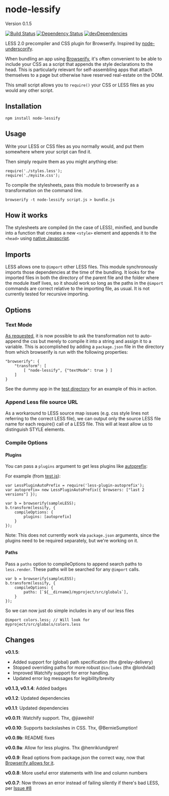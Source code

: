 node-lessify
============
Version 0.1.5

[![Build Status](https://travis-ci.org/wilson428/node-lessify.png)](https://travis-ci.org/wilson428/node-lessify)
[![Dependency Status](https://david-dm.org/wilson428/node-lessify.svg)](https://david-dm.org/wilson428/node-lessify)
[![devDependencies](https://david-dm.org/wilson428/node-lessify/dev-status.svg)](https://david-dm.org/wilson428/node-lessify#info=devDependencies)

LESS 2.0 precompiler and CSS plugin for Browserify. Inspired by [node-underscorify](https://github.com/maxparm/node-underscorify).

When bundling an app using [Browserify](http://browserify.org/), it's often convenient to be able to include your CSS as a script that appends the style declarations to the head. This is particularly relevant for self-assembling apps that attach themselves to a page but otherwise have reserved real-estate on the DOM.

This small script allows you to `require()` your CSS or LESS files as you would any other script.

## Installation

```
npm install node-lessify
```

## Usage
Write your LESS or CSS files as you normally would, and put them somewhere where your script can find it.

Then simply require them as you might anything else:

```
require('./styles.less');
require('./mysite.css');
```

To compile the stylesheets, pass this module to browserify as a transformation on the command line.

```
browserify -t node-lessify script.js > bundle.js
```

## How it works

The stylesheets are compiled (in the case of LESS), minified, and bundle into a function that creates a new `<style>` element and appends it to the `<head>` using [native Javascript](http://stackoverflow.com/questions/524696/how-to-create-a-style-tag-with-javascript).

## Imports
LESS allows one to ```@import``` other LESS files. This module synchronously imports those dependencies at the time of the bundling. It looks for the imported files in both the directory of the parent file and the folder where the module itself lives, so it should work so long as the paths in the ```@import``` commands are correct relative to the importing file, as usual. It is not currently tested for recursive importing.

## Options


### Text Mode
[As requested](https://github.com/wilson428/node-lessify/issues/1), it is now possible to ask the transformation not to auto-append the css but merely to compile it into a string and assign it to a variable. This is accomplished by adding a `package.json` file in the directory from which browserify is run with the following properties:

```
"browserify": {
	"transform": [
		[ "node-lessify", {"textMode": true } ]
	]
}
```

See the dummy app in the [test directory](/test) for an example of this in action.

### Append Less file source URL
As a workaround to LESS source map issues (e.g. css style lines not referring to the correct LESS file), we can output
 only the source LESS file name for each require() call of a LESS file. This will at least allow us to distinguish
 STYLE elements.

### Compile Options

#### Plugins
You can pass a `plugins` argument to get less plugins like [autoprefix](https://www.npmjs.com/package/less-plugin-autoprefix):

For example (from [test.js](test/test.js)):

```
var LessPluginAutoPrefix = require('less-plugin-autoprefix');
var autoprefix= new LessPluginAutoPrefix({ browsers: ["last 2 versions"] });

var b = browserify(sampleLESS);
b.transform(lessify, {
	compileOptions: {
		plugins: [autoprefix]
	}
});
```

Note: This does not currently work via `package.json` arguments, since the plugins need to be required separately, but we're working on it.

#### Paths
Pass a `paths` option to compileOptions to append search paths to `less.render`.  These paths will be searched for any `@import` calls.

```
var b = browserify(sampleLESS);
b.transform(lessify, {
	compileOptions: {
		paths: [`${__dirname}/myproject/src/globals`],
	}
});
```

So we can now just do simple includes in any of our less files

`@import colors.less; // Will look for myproject/src/globals/colors.less`



## Changes

**v0.1.5**:
- Added support for (global) path specification (thx @relay-delivery)
- Stopped overriding paths for more robust `@includes` (thx @lordvlad)
- Improved Watchify support for error handling.
- Updated error log messages for legibility/brevity

**v0.1.3, v0.1.4**: Added badges

**v0.1.2**: Updated dependencies

**v0.1.1**: Updated dependencies

**v0.0.11**: Watchify support. Thx, @jiaweihli!

**v0.0.10**: Supports backslashes in CSS. Thx, @BernieSumption!

**v0.0.9b**: README fixes

**v0.0.9a**: Allow for less plugins. Thx @henriklundgren!

**v0.0.9**: Read options from package.json the correct way, now that [Browserify allows for it](https://github.com/substack/node-browserify#btransformtr-opts).

**v0.0.8**: More useful error statements with line and column numbers

**v0.0.7**: Now throws an error instead of failing silently if there's bad LESS, per [Issue #8](https://github.com/wilson428/node-lessify/issues/8)
